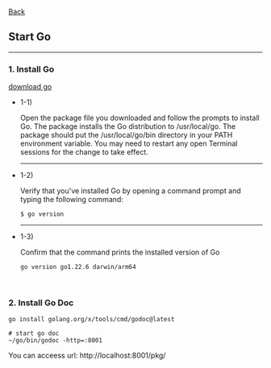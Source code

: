 [Back](README.md)

## Start Go

<hr>


### 1. Install Go

[download go](https://go.dev/dl/)

- 1-1)

  Open the package file you downloaded and follow the prompts to install Go.
  The package installs the Go distribution to /usr/local/go. The package should put the /usr/local/go/bin directory in your PATH environment variable. You may need to restart any open Terminal sessions for the change to take effect.
  <hr>

- 1-2)

  Verify that you've installed Go by opening a command prompt and typing the following command:
  ```shell
  $ go version
  ```
  <hr>

- 1-3)

  Confirm that the command prints the installed version of Go
  ```shell
  go version go1.22.6 darwin/arm64
  ```

&nbsp;

### 2. Install Go Doc

```
go install golang.org/x/tools/cmd/godoc@latest

# start go doc
~/go/bin/godoc -http=:8001
```
You can acceess url: http://localhost:8001/pkg/